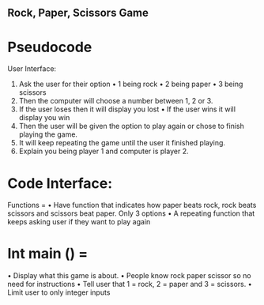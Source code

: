 ## Rock, Paper, Scissors Game
# Pseudocode
User Interface:
1.	Ask the user for their option
•	1 being rock
•	2 being paper
•	3 being scissors
2.	 Then the computer will choose a number between 1, 2 or 3. 
3.	If the user loses then it will display you lost
•	If the user wins it will display you win
4.	 Then the user will be given the option to play again or chose to finish playing the game. 
5.	It will keep repeating the game until the user it finished playing. 
6.	Explain you being player 1 and computer is player 2. 



# Code Interface:
Functions = 
•	Have function that indicates how paper beats rock, rock beats scissors and scissors beat paper. Only 3 options
•	A repeating function that keeps asking user if they want to play again

# Int main () = 
•	Display what this game is about.
•	People know rock paper scissor so no need for instructions
•	Tell user that 1 = rock, 2 = paper and 3 = scissors. 
•	Limit user to only integer inputs
